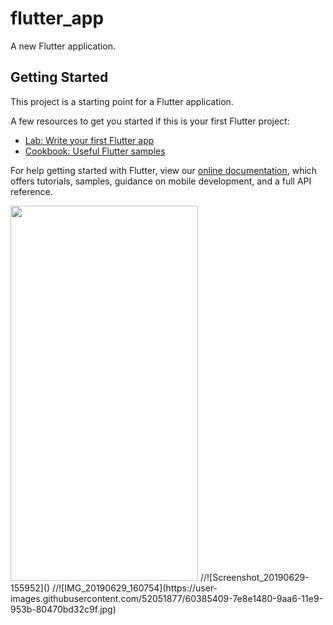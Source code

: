 # flutter_app

A new Flutter application.

## Getting Started

This project is a starting point for a Flutter application.

A few resources to get you started if this is your first Flutter project:

- [Lab: Write your first Flutter app](https://flutter.dev/docs/get-started/codelab)
- [Cookbook: Useful Flutter samples](https://flutter.dev/docs/cookbook)

For help getting started with Flutter, view our 
[online documentation](https://flutter.dev/docs), which offers tutorials, 
samples, guidance on mobile development, and a full API reference.


<img src="https://user-images.githubusercontent.com/52051877/60385413-8352c880-9aa6-11e9-9ee4-4d8f3e797435.jpg" width="300px" height="600px">
//![Screenshot_20190629-155952]()
//![IMG_20190629_160754](https://user-images.githubusercontent.com/52051877/60385409-7e8e1480-9aa6-11e9-953b-80470bd32c9f.jpg)
